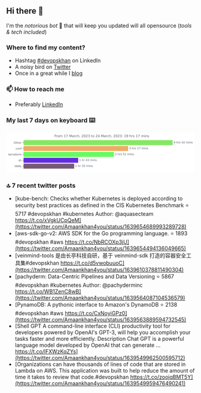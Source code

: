<!--- [![Hits](https://hits.seeyoufarm.com/api/count/incr/badge.svg?url=https%3A%2F%2Fgithub.com%2Fakhan4u%2Fhit-counter&count_bg=%2379C83D&title_bg=%23555555&icon=&icon_color=%23E7E7E7&title=visits&edge_flat=false)](https://hits.seeyoufarm.com) --->

## Hi there 👋

I'm the _notorious bot_ 🤣 that will keep you updated will all opensource (_tools & tech included_) 

### Where to find my content?

* Hashtag [#devopskhan](https://www.linkedin.com/feed/hashtag/devopskhan) on LinkedIn
* A noisy bird on [Twitter](https://twitter.com/Amaankhan4you)
* Once in a great while I [blog](https://linuxparrot.netlify.app) 


### 📫 **How to reach me**

* Preferably [LinkedIn](https://www.linkedin.com/in/amaan-khan-linux-ninja)

### My last 7 days on keyboard ⌨️

<img src="https://github.com/akhan4u/akhan4u/blob/main/images/stat.svg" alt="Amaan's Wakatime Activity!"/>

### 🔝 7 recent twitter posts
<!-- DEVDOJO:START -->
- [kube-bench: Checks whether Kubernetes is deployed according to security best practices as defined in the CIS Kubernetes Benchmark
⭐️ 5717
#devopskhan #kubernetes
Author: @aquasecteam
https://t.co/xVgkUCpQeM](https://twitter.com/Amaankhan4you/status/1639654689993289728)
- [aws-sdk-go-v2: AWS SDK for the Go programming language. 
⭐️ 1893
#devopskhan #aws
https://t.co/NbRCOXp3jU](https://twitter.com/Amaankhan4you/status/1639654494136049665)
- [veinmind-tools 是由长亭科技自研，基于 veinmind-sdk 打造的容器安全工具集#devopskhan https://t.co/d5vwobuuoC](https://twitter.com/Amaankhan4you/status/1639610378811490304)
- [pachyderm: Data-Centric Pipelines and Data Versioning
⭐️ 5867
#devopskhan #kubernetes
Author: @pachyderminc
https://t.co/WB1ZenC8wB](https://twitter.com/Amaankhan4you/status/1639564087104536579)
- [PynamoDB: A pythonic interface to Amazon&#39;s DynamoDB
⭐️ 2138
#devopskhan #aws
https://t.co/CxNoyiGPz0](https://twitter.com/Amaankhan4you/status/1639563889594732545)
- [Shell GPT A command-line interface &lpar;CLI&rpar; productivity tool for developers powered by OpenAI&#39;s GPT-3, will help you accomplish your tasks faster and more efficiently. Description Chat GPT is a powerful language model developed by OpenAI that can generate … https://t.co/lFXWzKqZYs](https://twitter.com/Amaankhan4you/status/1639549962500595712)
- [Organizations can have thousands of lines of code that are stored in Lambda on AWS. This application was built to help reduce the amount of time it takes to review that code.#devopskhan https://t.co/zoojqBMT5Y](https://twitter.com/Amaankhan4you/status/1639549959476490241)
<!-- DEVDOJO:END -->

<!-- ![Amaan's GitHub stats](https://github-readme-stats.vercel.app/api?username=akhan4u&count_private=true&show_icons=true&hide=contribs) -->
